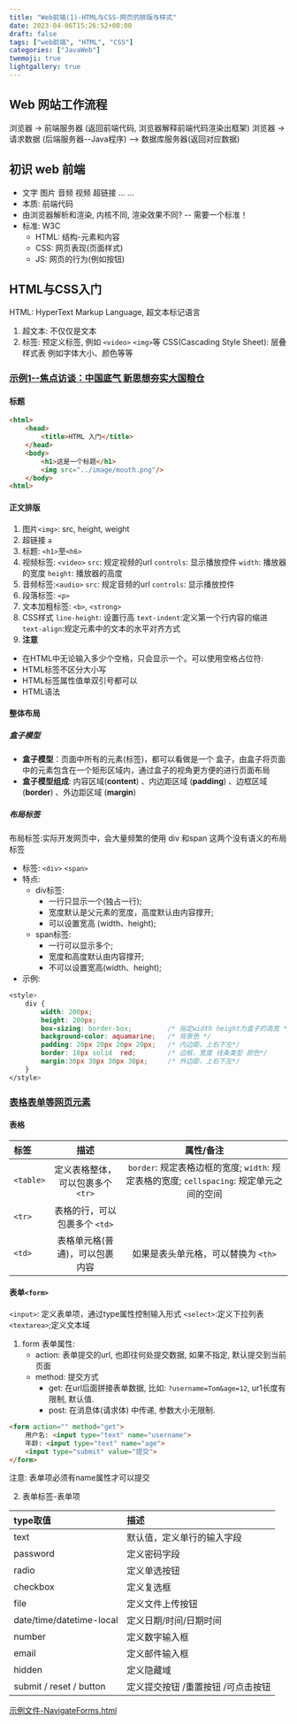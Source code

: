 ```yaml
---
title: "Web前端(1)-HTML与CSS-网页的排版与样式"
date: 2023-04-06T15:26:52+08:00
draft: false
tags: ["web前端", "HTML", "CSS"]
categories: ["JavaWeb"]
twemoji: true
lightgallery: true
---
```


## Web 网站工作流程
浏览器 -> 前端服务器 (返回前端代码, 浏览器解释前端代码渲染出框架)
浏览器 -> 请求数据 (后端服务器--Java程序) --> 数据库服务器(返回对应数据)

## 初识 web 前端
* 文字 图片 音频 视频 超链接 ... ...
* 本质: 前端代码
* 由浏览器解析和渲染, 内核不同, 渲染效果不同? -- 需要一个标准！
* 标准: W3C
  * HTML: 结构-元素和内容
  * CSS: 网页表现(页面样式)
  * JS: 网页的行为(例如按钮)

## HTML与CSS入门
HTML: HyperText Markup Language, 超文本标记语言
1. 超文本: 不仅仅是文本
2. 标签: 预定义标签, 例如 `<video>` `<img>`等
CSS(Cascading Style Sheet): 层叠样式表
例如字体大小、颜色等等

### [示例1--焦点访谈：中国底气 新思想夯实大国粮仓](./cases/FocusInterview.html)
#### 标题
```html
<html>
    <head>
        <title>HTML 入门</title>
    </head>
    <body>
        <h1>这是一个标题</h1>
        <img src="../image/mouth.png"/>
    </body>
<html>
```
#### 正文排版
1. 图片`<img>`: src, height, weight
2. 超链接 `a`
3. 标题: `<h1>`至`<h6>`
4. 视频标签: `<video>`
    `src`: 规定视频的url
    `controls`: 显示播放控件
    `width`: 播放器的宽度
    `height`: 播放器的高度
5. 音频标签:`<audio>`
    `src`: 规定音频的url
    `controls`: 显示播放控件
6. 段落标签: `<p>`
7. 文本加粗标签: `<b>`, `<strong>`
8. CSS样式
    `line-height`: 设置行高
    `text-indent`:定义第一个行内容的缩进
    `text-align`:规定元素中的文本的水平对齐方式
9. **注意**
  * 在HTML中无论输入多少个空格，只会显示一个。可以使用空格占位符: &nbsp;
  * HTML标签不区分大小写
  * HTML标签属性值单双引号都可以
  * HTML语法
#### 整体布局
##### 盒子模型
* **盒子模型**：页面中所有的元素(标签)，都可以看做是一个 盒子，由盒子将页面中的元素包含在一个矩形区域内，通过盒子的视角更方便的进行页面布局
* **盒子模型组成**: 内容区域(**content**) 、内边距区域 (**padding**) 、边框区域 (**border**) 、外边距区域 (**margin**)
##### 布局标签
布局标签:实际开发网页中，会大量频繁的使用 div 和span 这两个没有语义的布局标签
* 标签: `<div>` `<span>`
* 特点:
  * div标签: 
    * 一行只显示一个(独占一行); 
    * 宽度默认是父元素的宽度，高度默认由内容撑开; 
    * 可以设置宽高 (width、height);
  * span标签: 
    * 一行可以显示多个; 
    * 宽度和高度默认由内容撑开; 
    * 不可以设置宽高(width、height);
* 示例:
```css
<style>
    div {
        width: 200px;
        height: 200px;
        box-sizing: border-box;         /* 指定width height为盒子的高宽 */
        background-color: aquamarine;   /* 背景色 */
        padding: 20px 20px 20px 20px;   /* 内边距，上右下左*/
        border: 10px solid  red;        /* 边框，宽度 线条类型 颜色*/
        margin:30px 30px 30px 30px;     /* 外边距，上右下左*/
    }
</style>
```

### [表格表单等网页元素]()
#### 表格
| 标签 |描述 | 属性/备注 |
|:--|:--:|:--:|
|`<table>`| 定义表格整体，可以包裹多个 `<tr>` | `border`: 规定表格边框的宽度; `width`: 规定表格的宽度; `cellspacing`: 规定单元之间的空间|
|`<tr>`| 表格的行，可以包裹多个 `<td>`| |
|`<td>`|表格单元格(普通)，可以包裹内容|如果是表头单元格，可以替换为 `<th>`|

#### 表单`<form>`
`<input>`: 定义表单项，通过type属性控制输入形式
`<select>`:定义下拉列表
`<textarea>`;定义文本域

1. form 表单属性:
    * action: 表单提交的url, 也即往何处提交数据,  如果不指定, 默认提交到当前页面
    * method: 提交方式
      * get: 在url后面拼接表单数据, 比如: `?username=Tom&age=12`, ur1长度有限制, 默认值.
      * post: 在消息体(请求体) 中传递, 参数大小无限制.

```html
<form action="" method="get">
    用户名: <input type="text" name="username">
    年龄: <input type="text" name="age">
    <input type="submit" value="提交">
</form>
```

注意: 表单项必须有name属性才可以提交

2. 表单标签-表单项

type取值|描述
:-|:-
text| 默认值，定义单行的输入字段
password| 定义密码字段
radio| 定义单选按钮
checkbox| 定义复选框
file| 定义文件上传按钮
date/time/datetime-local| 定义日期/时间/日期时间
number| 定义数字输入框
email| 定义邮件输入框
hidden| 定义隐藏域
submit / reset / button|定义提交按钮 /重置按钮 /可点击按钮

[示例文件-NavigateForms.html](./cases/NavigateForms.html)